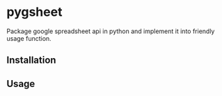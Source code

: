 # pygsheet
Package google spreadsheet api in python and implement it into friendly usage function.  
## Installation
## Usage
